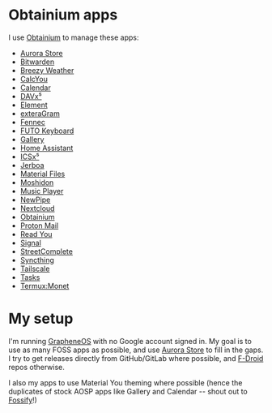 # Obtainium apps
I use [Obtainium](https://obtainium.imranr.dev/) to manage these apps:

- [Aurora Store](https://gitlab.com/AuroraOSS/AuroraStore)
- [Bitwarden](https://bitwarden.com/)
- [Breezy Weather](https://github.com/breezy-weather/breezy-weather)
- [CalcYou](https://github.com/you-apps/CalcYou)
- [Calendar](https://github.com/FossifyOrg/Calendar)
- [DAVx⁵](https://www.davx5.com/)
- [Element](https://element.io/)
- [exteraGram](https://exteragram.app/)
- [Fennec](https://f-droid.org/en/packages/org.mozilla.fennec_fdroid/)
- [FUTO Keyboard](https://keyboard.futo.org/)
- [Gallery](https://github.com/FossifyOrg/Gallery)
- [Home Assistant](https://www.home-assistant.io/)
- [ICSx⁵](https://icsx5.bitfire.at/)
- [Jerboa](https://github.com/LemmyNet/jerboa)
- [Material Files](https://github.com/zhanghai/MaterialFiles)
- [Moshidon](https://github.com/LucasGGamerM/moshidon)
- [Music Player](https://github.com/FossifyOrg/Music-Player)
- [NewPipe](https://github.com/TeamNewPipe/NewPipe)
- [Nextcloud](https://nextcloud.com/)
- [Obtainium](https://obtainium.imranr.dev/)
- [Proton Mail](https://proton.me/mail)
- [Read You](https://github.com/Ashinch/ReadYou)
- [Signal](https://signal.org/)
- [StreetComplete](https://streetcomplete.app)
- [Syncthing](https://syncthing.net/)
- [Tailscale](https://tailscale.com/)
- [Tasks](https://tasks.org/)
- [Termux:Monet](https://github.com/Termux-Monet/termux-monet)

# My setup
I'm running [GrapheneOS](https://grapheneos.org/) with no Google account signed in. My goal is to use as many FOSS apps as possible, and use [Aurora Store](https://gitlab.com/AuroraOSS/AuroraStore) to fill in the gaps. I try to get releases directly from GitHub/GitLab where possible, and [F-Droid](https://f-droid.org) repos otherwise.

I also my apps to use Material You theming where possible (hence the duplicates of stock AOSP apps like Gallery and Calendar -- shout out to [Fossify](https://www.fossify.org/)!)
